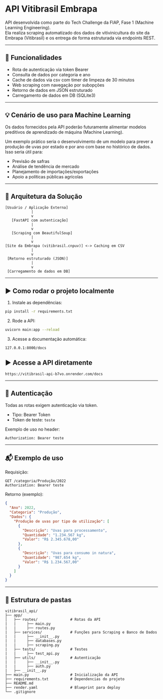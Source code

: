 # API Vitibrasil Embrapa

API desenvolvida como parte do Tech Challenge da FIAP, Fase 1 (Machine Learning Engineering).  
Ela realiza scraping automatizado dos dados de vitivinicultura do site da Embrapa (Vitibrasil) e os entrega de forma estruturada via endpoints REST.

---

## 🔧 Funcionalidades

- Rota de autenticação via token Bearer
- Consulta de dados por categoria e ano
- Cache de dados via csv com timer de limpeza de 30 minutos
- Web scraping com navegação por subopções
- Retorno de dados em JSON estruturado
- Carregamento de dados em DB (SQLite3)

---

## 💡 Cenário de uso para Machine Learning

Os dados fornecidos pela API poderão futuramente alimentar modelos preditivos de aprendizado de máquina (Machine Learning).

Um exemplo prático seria o desenvolvimento de um modelo para prever a produção de uvas por estado e por ano com base no histórico de dados. Isso seria útil para:
- Previsão de safras
- Análise de tendência de mercado
- Planejamento de importações/exportações
- Apoio a políticas públicas agrícolas

---

## 🧱 Arquitetura da Solução

```
[Usuário / Aplicação Externa]
            |
            v
   [FastAPI com autenticação]
            |
            v
   [Scraping com BeautifulSoup]
            |
            v
[Site da Embrapa (vitibrasil.cnpuv)] <-> Caching em CSV
            |
            v
 [Retorno estruturado (JSON)]  
            |
            v
 [Carregamento de dados em DB]
```

---

## ▶️ Como rodar o projeto localmente

1. Instale as dependências:
```bash
pip install -r requirements.txt
```

2. Rode a API:
```bash
uvicorn main:app --reload 
```

3. Acesse a documentação automática:
```
127.0.0.1:8000/docs
```

## ▶️ Acesse a API diretamente

```
https://vitibrasil-api-b7vo.onrender.com/docs
```
---

## 🔐 Autenticação

Todas as rotas exigem autenticação via token.

- Tipo: Bearer Token
- Token de teste: `teste`

Exemplo de uso no header:
```
Authorization: Bearer teste
```

---

## 📬 Exemplo de uso

Requisição:
```
GET /categoria/Produção/2022
Authorization: Bearer teste
```

Retorno (exemplo):
```json
{
  "Ano": 2022,
  "Categoria": "Produção",
  "Dados": {
    "Produção de uvas por tipo de utilização": [
      {
        "Descrição": "Uvas para processamento",
        "Quantidade": "1.234.567 kg",
        "Valor": "R$ 2.345.678,00"
      },
      {
        "Descrição": "Uvas para consumo in natura",
        "Quantidade": "987.654 kg",
        "Valor": "R$ 1.234.567,00"
      }
    ]
  }
}
```

---

## 📁 Estrutura de pastas

```
vitibrasil_api/
├── app/
│   ├── routes/               # Rotas da API
|   |     ├── main.py
|   |     ├── routes.py
|   ├── services/             # Funções para Scraping e Banco de Dados
|   |     ├── __init__.py
|   |     ├── databases.py
|   |     ├── scraping.py
|   ├── tests/                # Testes
|   |     ├── test_api.py
|   ├── utils/                # Autenticação
|   |     ├── __init__.py
|   |     ├── auth.py
|   ├── __init__.py
├── main.py                   # Inicialização da API
├── requirements.txt          # Dependencias do projeto
├── README.md
├── render.yaml               # Blueprint para deploy
└── .gitignore
```
